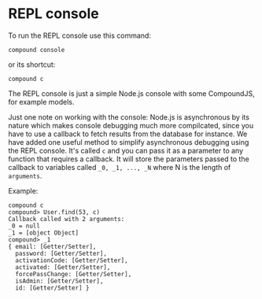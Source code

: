 # REPL console

To run the REPL console use this command:

```
compound console
```

or its shortcut:

```
compound c
```

The REPL console is   just a simple Node.js console with some CompoundJS, for example models.

Just one note on working with the console: Node.js is asynchronous by its nature which makes console debugging much more compilcated, since you have to use a callback to fetch results from the database for instance. We have added one useful method to simplify asynchronous debugging using the REPL console. It's called `c` and you can pass it as a parameter to any function that requires a callback. It will store the parameters passed to the callback to variables called `_0, _1, ..., _N` where N is the length of `arguments`.

Example:

```
compound c
compound> User.find(53, c)
Callback called with 2 arguments:
_0 = null
_1 = [object Object]
compound> _1
{ email: [Getter/Setter],
  password: [Getter/Setter],
  activationCode: [Getter/Setter],
  activated: [Getter/Setter],
  forcePassChange: [Getter/Setter],
  isAdmin: [Getter/Setter],
  id: [Getter/Setter] }
  
```

